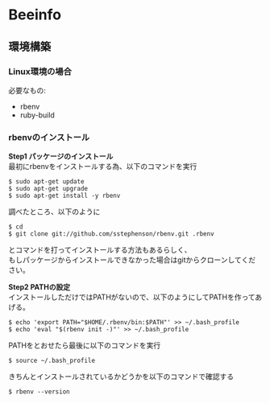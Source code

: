 # Beeinfo

## 環境構築

### Linux環境の場合
必要なもの:  
* rbenv  
* ruby-build  

### rbenvのインストール
**Step1 パッケージのインストール**  
最初にrbenvをインストールする為、以下のコマンドを実行  

    $ sudo apt-get update  
    $ sudo apt-get upgrade  
    $ sudo apt-get install -y rbenv  


調べたところ、以下のように  

    $ cd  
    $ git clone git://github.com/sstephenson/rbenv.git .rbenv  

とコマンドを打ってインストールする方法もあるらしく、  
もしパッケージからインストールできなかった場合はgitからクローンしてください。  

**Step2 PATHの設定**  
インストールしただけではPATHがないので、以下のようにしてPATHを作ってあげる。  

    $ echo 'export PATH="$HOME/.rbenv/bin:$PATH"' >> ~/.bash_profile  
    $ echo 'eval "$(rbenv init -)"' >> ~/.bash_profile  

PATHをとおせたら最後に以下のコマンドを実行  

    $ source ~/.bash_profile

きちんとインストールされているかどうかを以下のコマンドで確認する  

    $ rbenv --version


